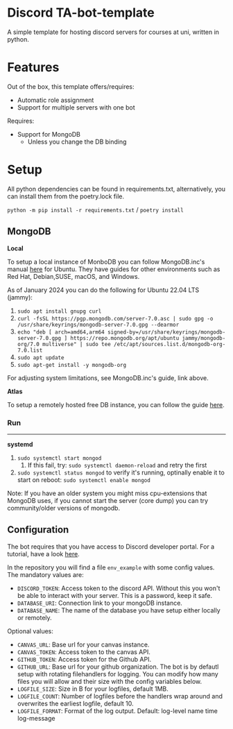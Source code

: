 # Discord TA-bot-template
A simple template for hosting discord servers for courses at uni, written in python.


# Features
Out of the box, this template offers/requires:

- Automatic role assignment
- Support for multiple servers with one bot
  
Requires:
- Support for MongoDB
  - Unless you change the DB binding


# Setup
All python dependencies can be found in requirements.txt, alternatively, you can install them from the poetry.lock file.

`python -m pip install -r requirements.txt` / `poetry install`

## MongoDB
**Local**

To setup a local instance of MonboDB you can follow MongoDB.inc's manual [here](https://www.mongodb.com/docs/manual/tutorial/install-mongodb-on-ubuntu/#std-label-install-mdb-community-ubuntu) for Ubuntu. They have guides for other environments such as Red Hat, Debian,SUSE, macOS, and Windows.

As of January 2024 you can do the following for Ubuntu 22.04 LTS (jammy):

1.  `sudo apt install gnupg curl`
2.  `curl -fsSL https://pgp.mongodb.com/server-7.0.asc | sudo gpg -o /usr/share/keyrings/mongodb-server-7.0.gpg --dearmor`
3.  `echo "deb [ arch=amd64,arm64 signed-by=/usr/share/keyrings/mongodb-server-7.0.gpg ] https://repo.mongodb.org/apt/ubuntu jammy/mongodb-org/7.0 multiverse" | sudo tee /etc/apt/sources.list.d/mongodb-org-7.0.list`
4.  `sudo apt update`
5.  `sudo apt-get install -y mongodb-org`

For adjusting system limitations, see MongoDB.inc's guide, link above.


**Atlas**

To setup a remotely hosted free DB instance, you can follow the guide [here](https://www.mongodb.com/docs/atlas/getting-started/).


### Run
---
**systemd**

1. `sudo systemctl start mongod`
   1. If this fail, try: `sudo systemctl daemon-reload` and retry the first
2. `sudo systemctl status mongod` to verify it's running, optinally enable it to start on reboot: `sudo systemctl enable mongod`

Note: If you have an older system you might miss cpu-extensions that MongoDB uses, if you cannot start the server (core dump) you can try community/older versions of mongodb.

## Configuration
The bot requires that you have access to Discord developer portal. For a tutorial, have a look [here](https://discordjs.guide/preparations/setting-up-a-bot-application.html#creating-your-bot).

In the repository you will find a file `env_example` with some config values. The mandatory values are:

- `DISCORD_TOKEN`: Access token to the discord API. Without this you won't be able to interact with your server. This is a password, keep it safe.
- `DATABASE_URI`: Connection link to your mongoDB instance.
- `DATABASE_NAME`: The name of the database you have setup either locally or remotely.

Optional values:
- `CANVAS_URL`: Base url for your canvas instance.
- `CANVAS_TOKEN`: Access token to the canvas API.
- `GITHUB_TOKEN`: Access token for the Github API.
- `GITHUB_URL`: Base url for your github organization.
The bot is by defautl setup with rotating filehandlers for logging. You can modify how many files you will allow and their size with the config variables below.
- `LOGFILE_SIZE`: Size in B for your logfiles, default 1MB.
- `LOGFILE_COUNT`: Number of logfiles before the handlers wrap around and overwrites the earliest logfile, default 10.
- `LOGFILE_FORMAT`: Format of the log output. Default: log-level name time log-message


